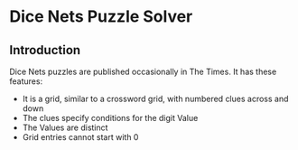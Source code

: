 # Dice Nets Puzzle Solver

## Introduction

Dice Nets puzzles are published occasionally in The Times. It has these features:

-   It is a grid, similar to a crossword grid, with numbered clues across and down
-   The clues specify conditions for the digit Value
-   The Values are distinct
-   Grid entries cannot start with 0
